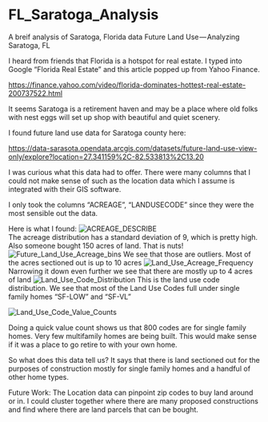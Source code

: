 # FL_Saratoga_Analysis
A breif analysis of Saratoga, Florida data
Future Land Use — Analyzing Saratoga, FL

I heard from friends that Florida is a hotspot for real estate. I typed into Google “Florida Real Estate” and this article popped up from Yahoo Finance.

https://finance.yahoo.com/video/florida-dominates-hottest-real-estate-200737522.html

It seems Saratoga is a retirement haven and may be a place where old folks with nest eggs will set up shop with beautiful and quiet scenery.

I found future land use data for Saratoga county here:

https://data-sarasota.opendata.arcgis.com/datasets/future-land-use-view-only/explore?location=27.341159%2C-82.533813%2C13.20

I was curious what this data had to offer. There were many columns that I could not make sense of such as the location data which I assume is integrated with their GIS software.

I only took the columns “ACREAGE”, “LANDUSECODE” since they were the most sensible out the data.

Here is what I found:
![ACREAGE_DESCRIBE](https://user-images.githubusercontent.com/62908910/148655141-54ca7857-020a-435b-b9ce-031a94574cc8.PNG)</br>
The acreage distribution has a standard deviation of 9, which is pretty high. Also someone bought 150 acres of land. That is nuts!
![Future_Land_Use_Acreage_bins](https://user-images.githubusercontent.com/62908910/148655154-dd96c9f3-48f2-4d05-83da-20347758aa56.PNG)
We see that those are outliers. Most of the acres sectioned out is up to 10 acres
![Land_Use_Acreage_Frequency](https://user-images.githubusercontent.com/62908910/148655162-5f699501-1bf0-4227-b059-ae3c80018c22.PNG)
Narrowing it down even further we see that there are mostly up to 4 acres of land
![Land_Use_Code_Distribution](https://user-images.githubusercontent.com/62908910/148655175-d165d322-ed85-4596-933e-6977dc3b41d4.PNG)
This is the land use code distribution. We see that most of the Land Use Codes full under single family homes “SF-LOW” and “SF-VL”

![Land_Use_Code_Value_Counts](https://user-images.githubusercontent.com/62908910/148655191-fd11a29f-d27d-4695-8153-a77336baf487.PNG)


Doing a quick value count shows us that 800 codes are for single family homes. Very few multifamily homes are being built. This would make sense if it was a place to go retire to with your own home.

So what does this data tell us? It says that there is land sectioned out for the purposes of construction mostly for single family homes and a handful of other home types.

Future Work: The Location data can pinpoint zip codes to buy land around or in. I could cluster together where there are many proposed constructions and find where there are land parcels that can be bought.
